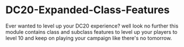 # DC20-Expanded-Class-Features
Ever wanted to level up your DC20 experience? well look no further this module contains class and subclass features to level up your players to level 10 and keep on playing your campaign like there's no tomorrow.
